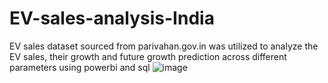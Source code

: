 # EV-sales-analysis-India
EV sales dataset sourced from parivahan.gov.in was utilized to analyze the EV sales, their growth and future growth prediction across different parameters using powerbi and sql
![image](https://github.com/user-attachments/assets/f61815d6-5e37-4f7d-97e7-aa0b23a0f9ee)
